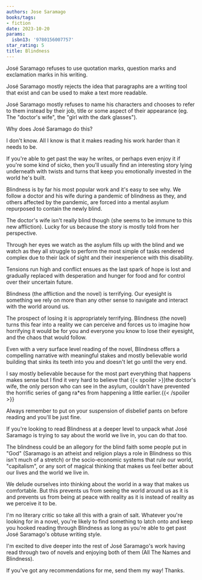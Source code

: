 ```yaml
---
authors: Jose Saramago
books/tags:
- fiction
date: 2023-10-20
params:
  isbn13: '9780156007757'
star_rating: 5
title: Blindness
---
```


José Saramago refuses to use quotation marks, question marks and exclamation
marks in his writing.

José Saramago mostly rejects the idea that paragraphs are a writing tool that
exist and can be used to make a text more readable.

José Saramago mostly refuses to name his characters and chooses to refer to them
instead by their job, title or some aspect of their appearance (eg. The
"doctor's wife", the "girl with the dark glasses").

Why does José Saramago do this?

<!--more-->

I don't know. All I know is that it makes reading his work harder than it needs
to be.

If you're able to get past the way he writes, or perhaps even enjoy it if you're
some kind of sicko, then you'll usually find an interesting story lying
underneath with twists and turns that keep you emotionally invested in the world
he's built.

Blindness is by far his most popular work and it's easy to see why. We follow a
doctor and his wife during a pandemic of blindness as they, and others affected
by the pandemic, are forced into a mental asylum repurposed to contain the newly
blind.

The doctor's wife isn't really blind though (she seems to be immune to this new
affliction). Lucky for us because the story is mostly told from her perspective.

Through her eyes we watch as the asylum fills up with the blind and we watch as
they all struggle to perform the most simple of tasks rendered complex due to
their lack of sight and their inexperience with this disability.

Tensions run high and conflict ensues as the last spark of hope is lost and
gradually replaced with desperation and hunger for food and for control over
their uncertain future.

Blindness (the affliction and the novel) is terrifying. Our eyesight is
something we rely on more than any other sense to navigate and interact with the
world around us.

The prospect of losing it is appropriately terrifying. Blindness (the novel)
turns this fear into a reality we can perceive and forces us to imagine how
horrifying it would be for you and everyone you know to lose their eyesight, and
the chaos that would follow.

Even with a very surface level reading of the novel, Blindness offers a
compelling narrative with meaningful stakes and mostly believable world building
that sinks its teeth into you and doesn't let go until the very end.

I say mostly believable because for the most part everything that happens makes
sense but I find it very hard to believe that {{< spoiler >}}the doctor's wife,
the only person who can see in the asylum, couldn't have prevented the horrific
series of gang ra\*es from happening a little earlier.{{< /spoiler >}}

Always remember to put on your suspension of disbelief pants on before reading
and you'll be just fine.

If you're looking to read Blindness at a deeper level to unpack what José
Saramago is trying to say about the world we live in, you can do that too.

The blindness could be an allegory for the blind faith some people put in "God"
(Saramago is an atheist and religion plays a role in Blindness so this isn't
much of a stretch) or the socio-economic systems that rule our world,
"capitalism", or any sort of magical thinking that makes us feel better about
our lives and the world we live in.

We delude ourselves into thinking about the world in a way that makes us
comfortable. But this prevents us from seeing the world around us as it is and
prevents us from being at peace with reality as it is instead of reality as we
perceive it to be.

I'm no literary critic so take all this with a grain of salt. Whatever you're
looking for in a novel, you're likely to find something to latch onto and keep
you hooked reading through Blindness as long as you're able to get past José
Saramago's obtuse writing style.

I'm excited to dive deeper into the rest of José Saramago's work having read
through two of novels and enjoying both of them (All The Names and Blindness).

If you've got any recommendations for me, send them my way! Thanks.